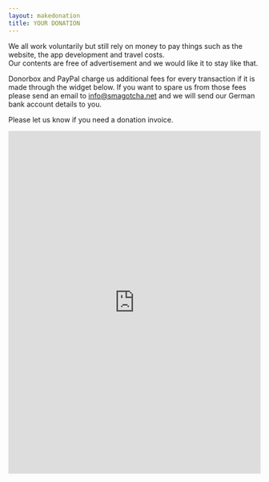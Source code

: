 ```yaml
---
layout: makedonation
title: YOUR DONATION
---
```


We all work voluntarily but still rely on money to pay things such as the website, the app development and travel costs.<br> 
Our contents are free of advertisement and we would like it to stay like that. 

Donorbox and PayPal charge us additional fees for every transaction if it is made through the widget below. If you want to spare us from those fees please send an email to <a href= "mailto:info@smagotcha.net">info@smagotcha.net </a> and we will send our German bank account details to you. 

Please let us know if you need a donation invoice.

<script src="https://donorbox.org/widget.js" paypalExpress="false"></script><iframe src="https://donorbox.org/embed/smagotcha" height="685px" width="100%" style="max-width:620px; min-width:310px; max-height:none!important" seamless="seamless" name="donorbox" frameborder="0" scrolling="no" allowpaymentrequest></iframe>

<!-- Kommentar -->
